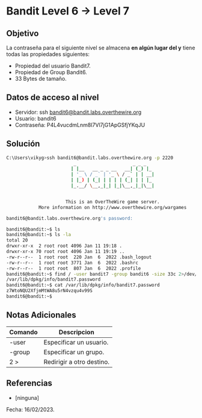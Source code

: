 # Bandit Level 6 → Level 7

## Objetivo
La contraseña para el siguiente nivel se almacena **en algún lugar del y** tiene todas las propiedades siguientes:
-   Propiedad del usuario Bandit7.
-   Propiedad de Group Bandit6.
-   33 Bytes de tamaño.

## Datos de acceso al nivel
* Servidor: ssh bandit6@bandit.labs.overthewire.org
* Usuario: bandit6
* Contraseña: P4L4vucdmLnm8I7Vl7jG1ApGSfjYKqJU

## Solución
``` bash 
C:\Users\vikyg>ssh bandit6@bandit.labs.overthewire.org -p 2220
                         _                     _ _ _
                        | |__   __ _ _ __   __| (_) |_
                        | '_ \ / _` | '_ \ / _` | | __|
                        | |_) | (_| | | | | (_| | | |_
                        |_.__/ \__,_|_| |_|\__,_|_|\__|


                      This is an OverTheWire game server.
            More information on http://www.overthewire.org/wargames

bandit6@bandit.labs.overthewire.org's password:
```
``` bash 
bandit6@bandit:~$ ls
bandit6@bandit:~$ ls -la
total 20
drwxr-xr-x  2 root root 4096 Jan 11 19:18 .
drwxr-xr-x 70 root root 4096 Jan 11 19:19 ..
-rw-r--r--  1 root root  220 Jan  6  2022 .bash_logout
-rw-r--r--  1 root root 3771 Jan  6  2022 .bashrc
-rw-r--r--  1 root root  807 Jan  6  2022 .profile
bandit6@bandit:~$ find / -user bandit7 -group bandit6 -size 33c 2>/dev/null
/var/lib/dpkg/info/bandit7.password
bandit6@bandit:~$ cat /var/lib/dpkg/info/bandit7.password
z7WtoNQU2XfjmMtWA8u5rN4vzqu4v99S
bandit6@bandit:~$
```

## Notas Adicionales

|Comando | Descripcion |
|-----|-------|
| -user | Especificar un usuario.|
| -group | Especificar un grupo. |
| 2 > | Redirigir a otro destino. |

## Referencias
* [ninguna]

Fecha: 16/02/2023.